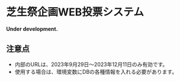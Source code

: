 # 芝生祭企画WEB投票システム

**Under development.**

## 注意点

- 内部のURLは、2023年9月29日〜2023年12月11日のみ有効です。
- 使用する場合は、環境変数にDBの各種情報を入れる必要があります。
